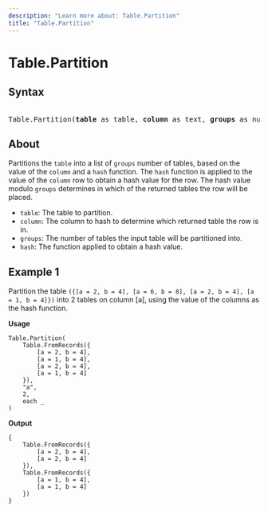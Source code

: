 ```yaml
---
description: "Learn more about: Table.Partition"
title: "Table.Partition"
---
```

# Table.Partition

## Syntax

<pre>  
Table.Partition(<b>table</b> as table, <b>column</b> as text, <b>groups</b> as number, <b>hash</b> as function) as list
</pre>
  
## About

Partitions the `table` into a list of `groups` number of tables, based on the value of the `column` and a `hash` function. The `hash` function is applied to the value of the `column` row to obtain a hash value for the row. The hash value modulo `groups` determines in which of the returned tables the row will be placed.

* `table`: The table to partition.
* `column`: The column to hash to determine which returned table the row is in.
* `groups`: The number of tables the input table will be partitioned into.
* `hash`: The function applied to obtain a hash value.  
  
## Example 1

Partition the table `({[a = 2, b = 4], [a = 6, b = 8], [a = 2, b = 4], [a = 1, b = 4]})` into 2 tables on column [a], using the value of the columns as the hash function.

**Usage**

```powerquery-m
Table.Partition(
    Table.FromRecords({
        [a = 2, b = 4],
        [a = 1, b = 4],
        [a = 2, b = 4],
        [a = 1, b = 4]
    }),
    "a",
    2,
    each _
)
```

**Output**

```powerquery-m
{
    Table.FromRecords({
        [a = 2, b = 4],
        [a = 2, b = 4]
    }),
    Table.FromRecords({
        [a = 1, b = 4],
        [a = 1, b = 4]
    })
}
```
